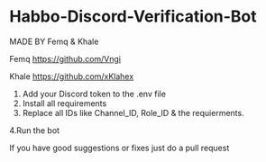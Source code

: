 # Habbo-Discord-Verification-Bot


MADE BY Femq & Khale

Femq  https://github.com/Vngi

Khale https://github.com/xKlahex

1. Add your Discord token to the .env file
2. Install all requirements
3. Replace all IDs like Channel_ID, Role_ID & the requierments.

4.Run the bot


If you have good suggestions or fixes just do a pull request
